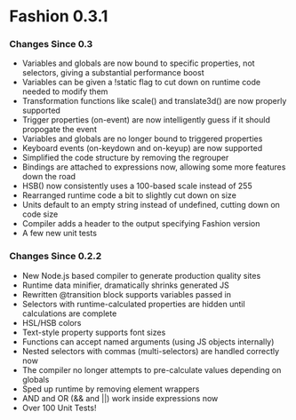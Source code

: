 # Fashion 0.3.1

### Changes Since 0.3

* Variables and globals are now bound to specific properties, not selectors, giving a substantial performance boost
* Variables can be given a !static flag to cut down on runtime code needed to modify them
* Transformation functions like scale() and translate3d() are now properly supported
* Trigger properties (on-event) are now intelligently guess if it should propogate the event
* Variables and globals are no longer bound to triggered properties
* Keyboard events (on-keydown and on-keyup) are now supported
* Simplified the code structure by removing the regrouper
* Bindings are attached to expressions now, allowing some more features down the road
* HSB() now consistently uses a 100-based scale instead of 255
* Rearranged runtime code a bit to slightly cut down on size
* Units default to an empty string instead of undefined, cutting down on code size
* Compiler adds a header to the output specifying Fashion version
* A few new unit tests

### Changes Since 0.2.2

* New Node.js based compiler to generate production quality sites
* Runtime data minifier, dramatically shrinks generated JS
* Rewritten @transition block supports variables passed in
* Selectors with runtime-calculated properties are hidden until calculations are complete
* HSL/HSB colors
* Text-style property supports font sizes
* Functions can accept named arguments (using JS objects internally)
* Nested selectors with commas (multi-selectors) are handled correctly now
* The compiler no longer attempts to pre-calculate values depending on globals
* Sped up runtime by removing element wrappers
* AND and OR (&& and ||) work inside expressions now
* Over 100 Unit Tests!

